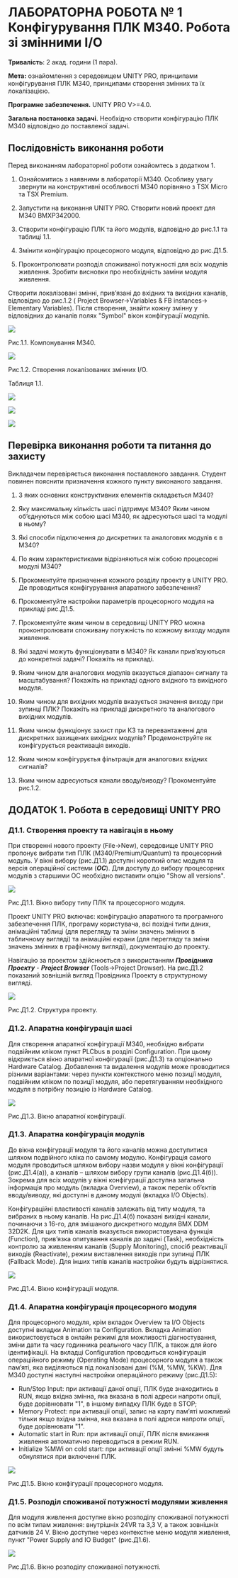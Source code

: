 # ЛАБОРАТОРНА РОБОТА № 1 Конфігурування ПЛК М340. Робота зі змінними I/O

**Тривалість**: 2 акад. години (1 пара).

**Мета:** ознайомлення з середовищем UNITY PRO, принципами конфігурування ПЛК М340, принципами створення змінних та їх локалізацією. 

**Програмне забезпечення.** UNITY PRO V>=4.0.

**Загальна постановка задачі.**  Необхідно створити конфігурацію ПЛК М340 відповідно до поставленої задачі. 

## Послідовність виконання роботи

Перед виконанням лабораторної роботи ознайомтесь з додатком 1.

1) Ознайомитись з наявними в лабораторії М340. Особливу увагу звернути на конструктивні особливості М340 порівняно з TSX Micro та TSX Premium. 

2) Запустити на виконання UNITY PRO. Створити новий проект для М340 BMXP342000.

3) Створити конфігурацію ПЛК та його модулів, відповідно до рис.1.1 та таблиці 1.1.

4) Змінити конфігурацію процесорного модуля, відповідно до рис.Д1.5.  

5) Проконтролювати розподіл споживаної потужності для всіх модулів живлення. Зробити висновки про необхідність заміни модуля живлення.

 Створити локалізовані змінні, прив’язані до вхідних та вихідних каналів, відповідно до рис.1.2 ( Project Browser->Variables & FB instances-> Elementary Variables). Після створення, знайти кожну змінну у відповідних до каналів полях "Symbol" вікон конфігурації модулів.  

![](media1/1.png)

Рис.1.1. Компонування М340. 

![](media1/2.png)

Рис.1.2. Створення локалізованих змінних I/O.

Таблиця 1.1.

![](media1/tab1_1.png)

![](media1/tab1_2.png)

![](media1/tab1_3.png)

## Перевірка виконання роботи та питання до захисту

Викладачем перевіряється виконання поставленого завдання. Студент повинен пояснити призначення кожного пункту виконаного завдання.

1. З яких основних конструктивних елементів складається М340?

2. Яку максимальну кількість шасі підтримує М340? Яким чином об’єднуються між собою шасі М340, як адресуються шасі та модулі в ньому?

3. Які способи підключення до дискретних та аналогових модулів є в М340?

4. По яким характеристиками відрізняються між собою процесорні модулі М340?

5. Прокоментуйте призначення кожного розділу проекту в UNITY PRO. Де проводиться конфігурування апаратного забезпечення?     

6. Прокоментуйте настройки параметрів процесорного модуля на прикладі рис.Д1.5.

7. Прокоментуйте яким чином в середовищі UNITY PRO можна проконтролювати споживану потужність по кожному виходу модуля живлення.

8. Які задачі можуть функціонувати в М340? Як канали прив’язуються до конкретної задачі? Покажіть на прикладі.

9. Яким чином для аналогових модулів вказується діапазон сигналу та масштабування? Покажіть на прикладі одного вхідного та вихідного модуля. 

10. Яким чином для вихідних модулів вказується значення виходу при зупинці ПЛК? Покажіть на прикладі дискретного та аналогового вихідних модулів.

11. Яким чином функціонує захист при КЗ та перевантаженні для дискретних захищених вихідних модулів? Продемонструйте як конфігурується реактивація виходів.

12. Яким чином конфігуруєтья фільтрація для аналогових вхідних сигналів? 

13. Яким чином адресуються канали вводу/виводу? Прокоментуйте рис.1.2.   

##  ДОДАТОК 1. Робота в середовищі UNITY PRO

### Д1.1. Створення проекту та навігація в ньому 

При створенні нового проекту (File->New), середовище UNITY PRO пропонує вибрати тип ПЛК (M340/Premium/Quantum) та процесорний модуль. У вікні вибору (рис.Д1.1) доступні короткий опис модуля та версія операційної системи (***ОС***). Для доступу до вибору процесорних модулів з старшими ОС необхідно виставити опцію "Show all versions".  

![](media1/d1_1.png)

Рис.Д1.1. Вікно вибору типу ПЛК та процесорного модуля. 

Проект UNITY PRO включає: конфігурацію апаратного та програмного забезпечення ПЛК, програму користувача, всі похідні типи даних, анімаційні таблиці (для перегляду та зміни значень змінних в табличному вигляді) та анімаційні екрани (для перегляду та зміни значень змінних в графічному вигляді), документацію до проекту. 

Навігацію за проектом здійснюється з використанням ***Провідника Проекту*** - ***Project Browser*** (Tools->Project Drowser). На рис.Д1.2 показаний зовнішній вигляд Провідника Проекту в структурному вигляді.   

![](media1/d1_2.png)

Рис.Д1.2. Структура проекту. 

### Д1.2. Апаратна конфігурація шасі 

Для створення апаратної конфігурації М340, необхідно вибрати подвійним кліком пункт PLCbus в розділі Configuration. При цьому відкриється вікно апаратної конфігурації (рис.Д1.3) та опціонально Hardware Catalog. Добавлення та видалення модулів може проводитися різними варіантами: через пункти контекстного меню позиції модуля, подвійним кліком по позиції модуля, або перетягуванням необхідного модуля в потрібну позицію із Hardware Catalog. 

![](media1/d1_3.png)

Рис.Д1.3. Вікно апаратної конфігурації. 

### Д1.3. Апаратна конфігурація модулів 

До вікна конфігурації модуля та його каналів можна доступитися шляхом подвійного кліка по самому модулю. Конфігурація самого модуля проводиться шляхом вибору назви модуля у вікні конфігурації (рис.Д1.4(а)), а каналів – шляхом вибору групи каналів (рис.Д1.4(б)). Зокрема для всіх модулів у вікні конфігурації доступна загальна інформація про модуль (вкладка Overview), а також перелік об’єктів вводу/виводу, які доступні в даному модулі (вкладка I/O Objects). 

Конфігураційні властивості каналів залежать від типу модуля, та вибраних в ньому каналів. На рис.Д1.4(б) показані вихідні канали, починаючи з 16-го, для змішаного дискретного модуля BMX DDM 32D2K. Для цих типів каналів вказується використовувана функція (Function), прив’язка опитування каналів до задачі (Task), необхідність контролю за живленням каналів (Supply Monitoring), спосіб реактивації виходів (Reactivate), режим виставлення виходів при зупинці ПЛК (Fallback Mode). Для інших типів каналів настройки будуть відрізнятися.

![](media1/d1_4.png)

Рис.Д1.4. Вікно конфігурації модуля. 

### Д1.4. Апаратна конфігурація процесорного модуля 

Для процесорного модуля, крім вкладок Overview та I/O Objects доступні вкладки Animation та Configuration. Вкладка Animation використовується в онлайн режимі для можливості діагностування, зміни дати та часу годинника реального часу ПЛК, а також для його ідентифікації. На вкладці Configuration проводиться конфігурація операційного режиму (Operating Mode) процесорного модуля а також пам’яті, яка виділяються під локалізовані дані (%M, %MW, %KW). Для М340 доступні наступні настройки операційного режиму (рис.Д1.5):

- Run/Stop Input: при активації даної опції, ПЛК буде знаходитись в RUN, якщо вхідна змінна, яка вказана в полі адреси напроти опції, буде дорівнювати "1", в іншому випадку ПЛК буде в STOP;  
- Memory Protect: при активації опції, запис на карту пам’яті можливий тільки якщо вхідна змінна, яка вказана в полі адреси напроти опції, буде дорівнювати "1".  
- Automatic start in Run: при активації опції, ПЛК після вмикання живлення автоматично переводиться в режим RUN.
- Initialize %MWi on cold start: при активації опції змінні %MW будуть обнулятися при включенні ПЛК.

![](media1/d1_5.png)

Рис.Д1.5. Вікно конфігурації процесорного модуля. 

### Д1.5. Розподіл споживаної потужності модулями живлення 

Для модуля живлення доступне вікно розподілу споживаної потужності по всім типам живлення: внутрішніх 24VR та 3,3 V, а також зовнішніх датчиків 24 V. Вікно доступне через контекстне меню модуля живлення, пункт "Power Supply and IO Budget" (рис.Д1.6). 

![](media1/d1_6.png)

Рис.Д1.6. Вікно розподілу споживаної потужності. 

